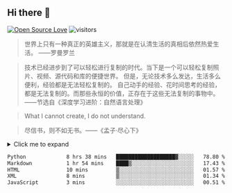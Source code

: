 ## Hi there 👋
[![Open Source Love](https://badges.frapsoft.com/os/v1/open-source.svg?v=103)](https://github.com/ellerbrock/open-source-badges/)
![visitors](https://visitor-badge.glitch.me/badge?page_id=wdpm.wdpm)

> 世界上只有一种真正的英雄主义，那就是在认清生活的真相后依然热爱生活。 ——罗曼罗兰

> 技术已经进步到了可以轻松进行复制的时代。当下是一个可以轻松复制照片、视频、源代码和库的便捷世界。
> 但是，无论技术多么发达，生活多么便利，经验都是无法轻松复制的。
> 自己动手的经验、花时间思考的经验，都是无法复制的。而那些永恒的价值，正存在于这些无法复制的事物中。
> ——节选自《深度学习进阶：自然语言处理》

> What I cannot create, I do not understand.

> 尽信书，则不如无书。——《孟子·尽心下》

<!-- Collapsible content -->
<details>
  <summary>Click me to expand</summary>
  
<table width="800px">
<tr>
  
<td width="50%">
  
<!--#### wdpm's GitHub stats -->
<!-- reports starts -->
[![wdpm's GitHub stats](https://github-readme-stats.vercel.app/api?username=wdpm)](https://github.com/wdpm/github-readme-stats)
<!-- reports ends -->
</td>
  
<td width="50%">
  
<!-- #### Top Langs --->
<!-- trophies starts -->
[![Top Langs](https://github-readme-stats.vercel.app/api/top-langs/?username=wdpm&layout=compact)](https://github.com/wdpm/github-readme-stats)
<!-- trophies ends -->
</td>

</tr>
</table>

### Github Trophies
<img align="center" src="https://github-profile-trophy.vercel.app/?username=wdpm&column=7" alt="halfrost's Github Trophy" />

  
### 各编程语言的作用域
> 列举他们各自擅长的应用领域，方便技术选择。

- HTML/CSS/JavaScript/TypeScript: Web 前端，UI库/框架
- C/C++：操作系统，底层驱动，游戏引擎
- Java：Web 后端，服务器程序，Android 应用
- Python：Web 后端，服务器程序，实用脚本，网络爬虫，数据科学，机器学习
- Node.js: Web 后端
- Go：Web 后端，服务器程序
- Rust: 命令行程序，服务器程序，桌面应用

### 技术选型

- 桌面端(win/linux/mac)跨平台应用：
  - 基于Web：Electron(Web+Node) |PyWebView(Web+Python) |Tauri(Web+Rust) |Go(Web+Wails)
  - 基于其他：QT/PySide/PyQT(QT GUI+C++)
- 移动端(android/ios)跨平台应用: Flutter | Kotlin
- 静态网站生成器：VitePress | Sphinx | MkDocs
- 常规CRUD网站（例如论坛/博客）：？

</details>

<!-- see https://wakatime.com/@ff97f785-b3f9-446e-83f3-471fab476e5f -->

<!--START_SECTION:waka-->

```txt
Python             8 hrs 38 mins   ███████████████████▓░░░░░   78.80 %
Markdown           1 hr 54 mins    ████▒░░░░░░░░░░░░░░░░░░░░   17.43 %
HTML               10 mins         ▒░░░░░░░░░░░░░░░░░░░░░░░░   01.57 %
XML                8 mins          ▒░░░░░░░░░░░░░░░░░░░░░░░░   01.34 %
JavaScript         3 mins          ░░░░░░░░░░░░░░░░░░░░░░░░░   00.51 %
```

<!--END_SECTION:waka-->
